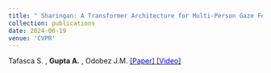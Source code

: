 ```yaml
---
title: " Sharingan: A Transformer Architecture for Multi-Person Gaze Following"
collection: publications
date: 2024-06-19
venue: 'CVPR'
---
```

Tafasca S. \, __Gupta A.__ \, Odobez J.M. [<span style="color:blue"> [Paper] </span>](https://openaccess.thecvf.com/content/CVPR2024/html/Tafasca_Sharingan_A_Transformer_Architecture_for_Multi-Person_Gaze_Following_CVPR_2024_paper.html) [<span style="color:blue"> [Video] </span>](https://cvpr.thecvf.com/virtual/2024/poster/29721) 
